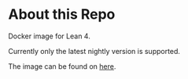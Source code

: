 # About this Repo

Docker image for Lean 4.

Currently only the latest nightly version is supported.

The image can be found on [here](https://hub.docker.com/r/xubaiwang/lean4).